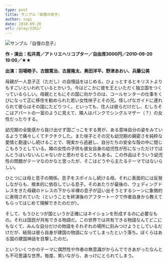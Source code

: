 ```yaml
---
type: post
title: サンプル『自慢の息子』
author: sugi
date: 2010-09-20
url: /play/2262/
---
```

<img src="/images/play/20100920.jpg" alt="サンプル『自慢の息子』" class="alignleft" />

**作・演出：松井周／アトリエヘリコプター／自由席3000円／2010-09-20 19:00／★★**

**出演：羽場睦子、古舘寛治、古屋隆太、奥田洋平、野津あおい、兵藤公美**

母親が一人息子正（ただし）の自慢話をはじめる。ひょっとするとキリストよりもすごいといわれているとかいう。今はどこかに彼を王といただく独立国をつくっているらしい。母親とともにその国に向かうのは、コールセンターの仕事をくびになって正に移住を勧められた若い女性咲子とその兄。怪しげなガイドに連れられて彼らはその国にたどりつく。といっても、住人は彼らだけだし、むしろそこはアパートの一室のように見えて、隣人はパンクでシングルマザー（？）の女性だったりする。

幼児期の全能感から抜け出せず国ごっこをする男が、ある意味自分の姿をみているようで痛々しくてチクチクした。また咲子とその兄も幼児期の親密さを純粋な愛情と勘違いし続けることで、現実から逃避し、自分たちの安全な殻の中に閉じこもろうとしている。隣の女性の子供も彼女自身の幼児性が形になっただけでほんとうはいないんじゃないかと思わせるところもある。この作品はそういう幼児性の問題がテーマなのかなと思ったが、そこはどうやら主たるテーマではないらしい。

ひとつには母と息子の関係。息子をスポイルし続ける母。それに表面的には反発しながらも、根本的に依存している息子。そのあたりが最後の、ウェディングドレスをきた母親のドレスの下から半裸の息子が這い出そうとするシーンに象徴的に表現されていた（ということを終演後のアフタートークで作者自身から教えてもらってはじめて理解できたのだが）。

そして、もうひとつが国というか正確にはネイションを形成するのに必要なもの。それは国民が共有できる物語だ。この世界では共有できる物語なんてどこにもなくて、みんな自分だけの物語をそれぞれの場所に刻みつけようとしているだけだが、結局は彼ら自身が建国の物語になってしまったという落ち。ぼくらはある国の建国神話を目撃したのだ。

といういくつかのテーマに偶然性や作者の無意識がからんでできあがったなんとも不可思議な世界。毎度、笑いながら、あっけにとられてしまう。
